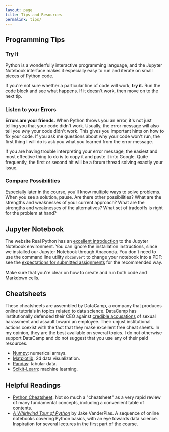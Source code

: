```yaml
---
layout: page
title: Tips and Resources
permalink: tips/
---
```


## Programming Tips

### Try It

Python is a wonderfully interactive programming language, and the Jupyter Notebook interface makes it especially easy to run and iterate on small pieces of Python code. 

If you're not sure whether a particular line of code will work, **try it.** Run the code block and see what happens. If it doesn't work, then move on to the next tip. 

### Listen to your Errors

**Errors are your friends.** When Python throws you an error, it's not just telling you that your code didn't work. Usually, the error message will also tell you *why* your code didn't work. This gives you important hints on how to fix your code. If you ask me questions about why your code won't run, the first thing I will do is ask you what you learned from the error message. 

If you are having trouble interpreting your error message, the easiest and most effective thing to do is to copy it and paste it into Google. Quite frequently, the first or second hit will be a forum thread solving exactly your issue. 

### Compare Possibilities

Especially later in the course, you'll know multiple ways to solve problems. When you see a solution, pause. Are there other possibilities? What are the strengths and weaknesses of your current approach? What are the strengths and weaknesses of the alternatives? What set of tradeoffs is right for the problem at hand?

## Jupyter Notebook

The website Real Python has an [excellent introduction](https://realpython.com/jupyter-notebook-introduction/) to the Jupyter Notebook environment. You can ignore the installation instructions, since we installed our Jupyter Notebook through Anaconda. You don't need to use the command line utility `nbconvert` to change your notebook into a PDF: see the [expectations for submitted assignments](https://nbviewer.jupyter.org/github/PhilChodrow/PIC16A/blob/master/content/w1/expectations_for_assignments.ipynb) for the recommended way. 

Make sure that you're clear on how to create and run both code and Markdown cells. 


## Cheatsheets

These cheatsheets are assembled by DataCamp, a company that produces online tutorials in topics related to data science. DataCamp has institutionally defended their CEO against [credible accusations](https://www.buzzfeednews.com/article/daveyalba/datacamp-sexual-harassment-metoo-tech-startup) of sexual harassment and assault toward an employee. Their unjust institutional actions coexist with the fact that they make excellent free cheat sheets. In my opinion, they are the best available on several topics. I do not otherwise support DataCamp and do not suggest that you use any of their paid resources. 

- [Numpy](https://s3.amazonaws.com/assets.datacamp.com/blog_assets/Numpy_Python_Cheat_Sheet.pdf): numerical arrays. 
- [Matplotlib](https://s3.amazonaws.com/assets.datacamp.com/blog_assets/Python_Matplotlib_Cheat_Sheet.pdf): 2d data visualization.
- [Pandas](https://datacamp-community-prod.s3.amazonaws.com/dbed353d-2757-4617-8206-8767ab379ab3): tabular data.  
- [Scikit-Learn](https://s3.amazonaws.com/assets.datacamp.com/blog_assets/Scikit_Learn_Cheat_Sheet_Python.pdf): machine learning. 



## Helpful Readings

- [Python Cheatsheet](https://www.pythoncheatsheet.org/). Not so much a "cheatsheet" as a very rapid review of many fundamental concepts, including a convenient table of contents. 
- [*A Whirlwind Tour of Python*](https://www.oreilly.com/programming/free/files/a-whirlwind-tour-of-python.pdf) by Jake VanderPlas. A sequence of online notebooks covering Python basics, with an eye towards data science. Inspiration for several lectures in the first part of the course. 
